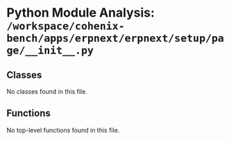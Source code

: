 # Python Module Analysis: `/workspace/cohenix-bench/apps/erpnext/erpnext/setup/page/__init__.py`

## Classes

No classes found in this file.


## Functions

No top-level functions found in this file.
